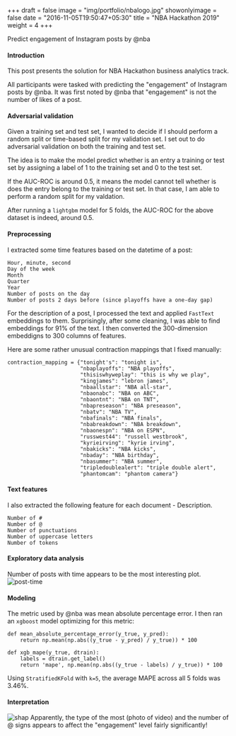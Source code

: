 +++
draft = false
image = "img/portfolio/nbalogo.jpg"
showonlyimage = false
date = "2016-11-05T19:50:47+05:30"
title = "NBA Hackathon 2019"
weight = 4
+++

Predict engagement of Instagram posts by @nba
<!--more-->

#### Introduction
This post presents the solution for NBA Hackathon business analytics track. 

All participants were tasked with predicting the "engagement" of Instagram posts by @nba. It was first noted by @nba that "engagement" is not the number of likes of a post.

#### Adversarial validation
Given a training set and test set, I wanted to decide if I should perform a random split or time-based split for my validation set. I set out to do adversarial validation on both the training and test set.

The idea is to make the model predict whether is an entry a training or test set by assigning a label of 1 to the training set and 0 to the test set.

If the AUC-ROC is around 0.5, it means the model cannot tell whether is does the entry belong to the training or test set. In that case, I am able to perform a random split for my valdation.

After running a `lightgbm` model for 5 folds, the AUC-ROC for the above dataset is indeed, around 0.5.

#### Preprocessing
I extracted some time features based on the datetime of a post:
```
Hour, minute, second
Day of the week
Month
Quarter
Year
Number of posts on the day
Number of posts 2 days before (since playoffs have a one-day gap)
```

For the description of a post, I processed the text and applied `FastText` embeddings to them. Surprisingly, after some cleaning, I was able to find embeddings for 91% of the text. I then converted the 300-dimension embeddigns to 300 columns of features.

Here are some rather unusual contraction mappings that I fixed manually:
```
contraction_mapping = {"tonight's": "tonight is",
                       "nbaplayoffs": "NBA playoffs",
                       "thisiswhyweplay": "this is why we play",
                       "kingjames": "lebron james",
                       "nbaallstar": "NBA all-star",
                       "nbaonabc": "NBA on ABC",
                       "nbaontnt": "NBA on TNT",
                       "nbapreseason": "NBA preseason",
                       "nbatv": "NBA TV",
                       "nbafinals": "NBA finals",
                       "nbabreakdown": "NBA breakdown",
                       "nbaonespn": "NBA on ESPN",
                       "russwest44": "russell westbrook",
                       "kyrieirving": "kyrie irving",
                       "nbakicks": "NBA kicks",
                       "nbaday": "NBA birthday",
                       "nbasummer": "NBA summer",
                       "tripledoublealert": "triple double alert",
                       "phantomcam": "phantom camera"}
```

#### Text features
I also extracted the following feature for each document - Description.
```
Number of #
Number of @
Number of punctuations
Number of uppercase letters
Number of tokens
```

#### Exploratory data analysis
Number of posts with time appears to be the most interesting plot.
![post-time][1]

#### Modeling
The metric used by @nba was mean absolute percentage error. I then ran an `xgboost` model optimizing for this metric:
```
def mean_absolute_percentage_error(y_true, y_pred): 
    return np.mean(np.abs((y_true - y_pred) / y_true)) * 100

def xgb_mape(y_true, dtrain):
    labels = dtrain.get_label()
    return 'mape', np.mean(np.abs((y_true - labels) / y_true)) * 100
```
Using `StratifiedKFold` with `k=5`, the average MAPE across all 5 folds was 3.46%.

#### Interpretation
![shap][2]
Apparently, the type of the most (photo of video) and the number of @ signs appears to affect the "engagement" level fairly significantly!

[1]: /img/portfolio/nba-post.png
[2]: /img/portfolio/nba-shap.png
